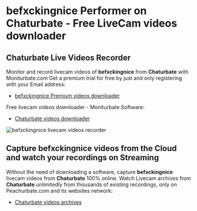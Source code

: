 # befxckingnice Performer on Chaturbate - Free LiveCam videos downloader

## Chaturbate Live Videos Recorder

Monitor and record livecam videos of **befxckingnice** from **Chaturbate** with Moniturbate.com
Get a premium trial for free by just and only registering with your Email address:
* [befxckingnice Premium videos downloader](https://moniturbate.com/request-demo-licence-key.html)

Free livecam videos downloader - Moniturbate Software:
* [Chaturbate videos downloader](https://moniturbate.com/moniturbate-download-software.html)

![befxckingnice livecam videos recorder](https://peachurnet.com/templates/moniturbate-software.png)


## Capture befxckingnice videos from the Cloud and watch your recordings on Streaming

Without the need of downloading a software, capture **befxckingnice** livecam videos from **Chaturbate** 100% online.
Watch Livecam archives from **Chaturbate** unlimitedly from thousands of existing recordings, only on Peachurbate.com and its websites network:
* [Chaturbate videos archives](https://peachurnet.com/)